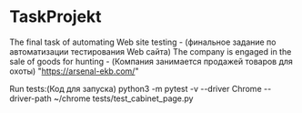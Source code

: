 # TaskProjekt
The final task of automating Web site testing - (финальное задание по автоматизации тестирования Web сайта)
The company is engaged in the sale of goods for hunting - (Компания занимается продажей товаров для охоты)
"https://arsenal-ekb.com/"

Run tests:(Код для запуска)
python3 -m pytest -v --driver Chrome --driver-path ~/chrome tests/test_cabinet_page.py
